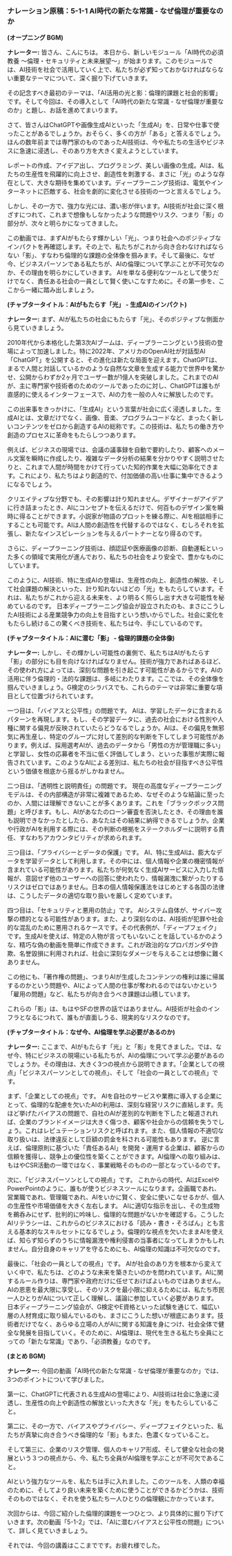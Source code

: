 ### **ナレーション原稿：5-1-1 AI時代の新たな常識 - なぜ倫理が重要なのか**

**(オープニング BGM)**

**ナレーター:**
皆さん、こんにちは。
本日から、新しいモジュール「AI時代の必須教養 〜倫理・セキュリティと未来展望〜」が始まります。このモジュールでは、AI技術を社会で活用していく上で、私たちが必ず知っておかなければならない重要なテーマについて、深く掘り下げていきます。

その記念すべき最初のテーマは、「AI活用の光と影：倫理的課題と社会的影響」です。そして今回は、その導入として「AI時代の新たな常識 - なぜ倫理が重要なのか」と題し、お話を進めてまいります。

さて、皆さんはChatGPTや画像生成AIといった「生成AI」を、日常や仕事で使ったことがあるでしょうか。おそらく、多くの方が「ある」と答えるでしょう。ほんの数年前までは専門家のものであったAI技術は、今や私たちの生活やビジネスに急速に浸透し、そのあり方を大きく変えようとしています。

レポートの作成、アイデア出し、プログラミング、美しい画像の生成。AIは、私たちの生産性を飛躍的に向上させ、創造性を刺激する、まさに「光」のような存在として、大きな期待を集めています。ディープラーニング技術は、電気やインターネットに匹敵する、社会を劇的に変化させる技術の一つと言えるでしょう。

しかし、その一方で、強力な光には、濃い影が伴います。AI技術が社会に深く根ざすにつれて、これまで想像もしなかったような問題やリスク、つまり「影」の部分が、次々と明らかになってきました。

この動画では、まずAIがもたらす輝かしい「光」、つまり社会へのポジティブなインパクトを再確認します。その上で、私たちがこれから向き合わなければならない「影」、すなわち倫理的な課題の全体像を掴みます。そして最後に、なぜ今、ビジネスパーソンである私たちが、AIの倫理について学ぶことが不可欠なのか、その理由を明らかにしていきます。
AIを単なる便利なツールとして使うだけでなく、責任ある社会の一員として賢く使いこなすために。その第一歩を、ここから一緒に踏み出しましょう。

**(チャプタータイトル：AIがもたらす「光」 - 生成AIのインパクト)**

**ナレーター:**
まず、AIが私たちの社会にもたらす「光」、そのポジティブな側面から見ていきましょう。

2010年代から本格化した第3次AIブームは、ディープラーニングという技術の登場によって加速しました。特に2022年、アメリカのOpenAI社が対話型AI「ChatGPT」を公開すると、その進化は新たな局面を迎えます。ChatGPTは、まるで人間と対話しているかのような自然な文章を生成する能力で世界中を驚かせ、公開からわずか2ヶ月でユーザー数が1億人を突破しました。これまでのAIが、主に専門家や技術者のためのツールであったのに対し、ChatGPTは誰もが直感的に使えるインターフェースで、AIの力を一般の人々に解放したのです。

この出来事をきっかけに、「生成AI」という言葉が社会に広く浸透しました。生成AIとは、文章だけでなく、画像、音楽、プログラムコードなど、まったく新しいコンテンツをゼロから創造するAIの総称です。この技術は、私たちの働き方や創造のプロセスに革命をもたらしつつあります。

例えば、ビジネスの現場では、会議の議事録を自動で要約したり、顧客へのメール文案を瞬時に作成したり、複雑なデータ分析の結果を分かりやすく説明させたりと、これまで人間が時間をかけて行っていた知的作業を大幅に効率化できます。これにより、私たちはより創造的で、付加価値の高い仕事に集中できるようになるでしょう。

クリエイティブな分野でも、その影響は計り知れません。デザイナーがアイデアに行き詰まったとき、AIにコンセプトを伝えるだけで、何百ものデザイン案を瞬時に得ることができます。小説家が物語のプロットを練る際に、AIを相談相手にすることも可能です。AIは人間の創造性を代替するのではなく、むしろそれを拡張し、新たなインスピレーションを与えるパートナーとなり得るのです。

さらに、ディープラーニング技術は、顔認証や医療画像の診断、自動運転といった多くの領域で実用化が進んでおり、私たちの社会をより安全で、豊かなものにしています。

このように、AI技術、特に生成AIの登場は、生産性の向上、創造性の解放、そして社会課題の解決といった、計り知れないほどの「光」をもたらしています。それは、私たちがこれから迎える未来を、より明るく照らし出す大きな可能性を秘めているのです。
日本ディープラーニング協会が設立されたのも、まさにこうしたAI技術による産業競争力の向上を目指すという想いからでした。社会に変化をもたらし続けるこの驚くべき技術を、私たちは今、手にしているのです。

**(チャプタータイトル：AIに潜む「影」 - 倫理的課題の全体像)**

**ナレーター:**
しかし、その輝かしい可能性の裏側で、私たちはAIがもたらす「影」の部分にも目を向けなければなりません。技術が強力であればあるほど、その使われ方によっては、深刻な問題を引き起こす可能性があるからです。AIの活用に伴う倫理的・法的な課題は、多岐にわたります。ここでは、その全体像を掴んでいきましょう。G検定のシラバスでも、これらのテーマは非常に重要な項目として位置づけられています。

一つ目は、「バイアスと公平性」の問題です。
AIは、学習したデータに含まれるパターンを再現します。もし、その学習データに、過去の社会における性別や人種に関する偏見が反映されていたらどうなるでしょうか。AIは、その偏見を無邪気に再生産し、特定のグループに対して差別的な判断を下してしまう可能性があります。例えば、採用選考AIが、過去のデータから「男性の方が管理職に多い」と学習し、女性の応募者を不当に低く評価してしまう、といった事態が実際に報告されています。このようなAIによる差別は、私たちの社会が目指すべき公平性という価値を根底から揺るがしかねません。

二つ目は、「透明性と説明責任」の問題です。
現在の高度なディープラーニングモデルは、その内部構造が非常に複雑であるため、なぜそのような結論に至ったのか、人間には理解できないことが多くあります。これを「ブラックボックス問題」と呼びます。もし、AIがあなたのローン審査を否決したとき、その理由を誰も説明できなかったとしたら、あなたはその結果に納得できるでしょうか。企業や行政がAIを利用する際には、その判断の根拠をステークホルダーに説明する責任、すなわちアカウンタビリティが求められます。

三つ目は、「プライバシーとデータの保護」です。
AI、特に生成AIは、膨大なデータを学習データとして利用します。その中には、個人情報や企業の機密情報が含まれている可能性があります。私たちが何気なく生成AIサービスに入力した情報が、意図せず他のユーザーへの回答に使われたり、情報漏洩に繋がったりするリスクはゼロではありません。日本の個人情報保護法をはじめとする各国の法律は、こうしたデータの適切な取り扱いを厳しく定めています。

四つ目は、「セキュリティと悪用の防止」です。
AIシステム自体が、サイバー攻撃の標的となる可能性があります。また、より深刻なのは、AI技術が犯罪や社会的な混乱のために悪用されるケースです。その代表例が、「ディープフェイク」です。生成AIを使えば、特定の人物が言ってもいないことを話しているかのような、精巧な偽の動画を簡単に作成できます。これが政治的なプロパガンダや詐欺、名誉毀損に利用されれば、社会に深刻なダメージを与えることは想像に難くありません。

この他にも、「著作権の問題」、つまりAIが生成したコンテンツの権利は誰に帰属するのかという問題や、AIによって人間の仕事が奪われるのではないかという「雇用の問題」など、私たちが向き合うべき課題は山積しています。

これらの「影」は、もはやSFの世界の話ではありません。AI技術が社会のインフラとなるにつれて、誰もが直面しうる、現実的なリスクなのです。

**(チャプタータイトル：なぜ今、AI倫理を学ぶ必要があるのか)**

**ナレーター:**
ここまで、AIがもたらす「光」と「影」を見てきました。では、なぜ今、特にビジネスの現場にいる私たちが、AIの倫理について学ぶ必要があるのでしょうか。その理由は、大きく3つの視点から説明できます。「企業としての視点」「ビジネスパーソンとしての視点」、そして「社会の一員としての視点」です。

まず、「企業としての視点」です。
AIを自社のサービスや業務に導入する企業にとって、倫理的な配慮を欠いたAIの利用は、深刻な経営リスクに直結します。先ほど挙げたバイアスの問題で、自社のAIが差別的な判断を下したと報道されれば、企業のブランドイメージは大きく傷つき、顧客や社会からの信頼を失うでしょう。これはレピュテーションリスクと呼ばれます。また、個人情報の不適切な取り扱いは、法律違反として巨額の罰金を科される可能性もあります。
逆に言えば、倫理原則に基づいた「責任あるAI」を開発・運用する企業は、顧客からの信頼を獲得し、競争上の優位性を築くことができます。AI倫理への取り組みは、もはやCSR活動の一環ではなく、事業戦略そのものの一部となっているのです。

次に、「ビジネスパーソンとしての視点」です。
これからの時代、AIはExcelやPowerPointのように、誰もが使うビジネスツールになります。企画職であれ、営業職であれ、管理職であれ、AIをいかに賢く、安全に使いこなせるかが、個人の生産性や市場価値を大きく左右します。
AIに適切な指示を出し、その生成物を鵜呑みにせず、批判的に吟味し、倫理的な問題がないかを確認する。こうしたAIリテラシーは、これからのビジネスにおける「読み・書き・そろばん」とも言える基本的なスキルセットになるでしょう。倫理的な視点を欠いたままAIを使えば、知らず知らずのうちに情報漏洩や権利侵害の当事者になってしまうかもしれません。自分自身のキャリアを守るためにも、AI倫理の知識は不可欠なのです。

最後に、「社会の一員としての視点」です。
AIが社会のあり方を根本から変えていく中で、私たちは、どのような未来を築きたいのかを問われています。AIに関するルール作りは、専門家や政府だけに任せておけばよいものではありません。AIの恩恵を最大限に享受し、そのリスクを最小限に抑えるためには、私たち市民一人ひとりがAIについて正しく理解し、議論に参加していく必要があります。
日本ディープラーニング協会が、G検定やE資格といった試験を通じて、幅広い層の人材育成に取り組んでいるのも、まさにこうした想いが根底にあります。技術者だけでなく、あらゆる立場の人がAIに関する知識を身につけ、社会全体で健全な発展を目指していく。そのために、AI倫理は、現代を生きる私たち全員にとっての「新たな常識」であり、「必須教養」なのです。

**(まとめ BGM)**

**ナレーター:**
今回の動画「AI時代の新たな常識 - なぜ倫理が重要なのか」では、3つのポイントについて学びました。

第一に、ChatGPTに代表される生成AIの登場により、AI技術は社会に急速に浸透し、生産性の向上や創造性の解放といった大きな「光」をもたらしていること。

第二に、その一方で、バイアスやプライバシー、ディープフェイクといった、私たちが真摯に向き合うべき倫理的な「影」もまた、色濃くなっていること。

そして第三に、企業のリスク管理、個人のキャリア形成、そして健全な社会の発展という３つの視点から、今、私たち全員がAI倫理を学ぶことが不可欠であること。

AIという強力なツールを、私たちは手に入れました。このツールを、人類の幸福のために、そしてより良い未来を築くために使うことができるかどうかは、技術そのものではなく、それを使う私たち一人ひとりの倫理観にかかっています。

次回からは、今回ご紹介した倫理的課題を一つひとつ、より具体的に掘り下げていきます。次の動画「5-1-2」では、「AIに潜むバイアスと公平性の問題」について、詳しく見ていきましょう。

それでは、今回の講義はここまでです。お疲れ様でした。